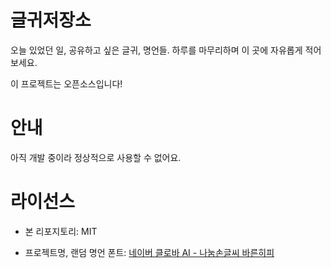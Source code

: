 # 글귀저장소

오늘 있었던 일, 공유하고 싶은 글귀, 명언들. 하루를 마무리하며 이 곳에 자유롭게 적어보세요.

이 프로젝트는 오픈소스입니다!

# 안내

아직 개발 중이라 정상적으로 사용할 수 없어요.

# 라이선스

- 본 리포지토리: MIT

- 프로젝트명, 랜덤 명언 폰트: [네이버 클로바 AI - 나눔손글씨 바른히피](https://clova.ai/handwriting/list.html)
